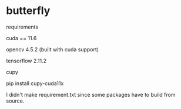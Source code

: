 # butterfly

requirements

cuda == 11.6

opencv 4.5.2 (built with cuda support)

tensorflow 2.11.2

cupy

pip install cupy-cuda11x

I didn't make requirement.txt since some packages have to build from source.
